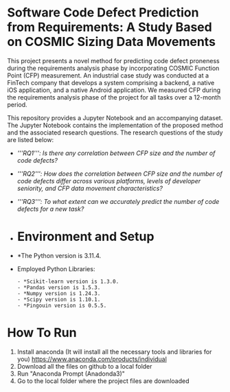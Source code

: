 # Software Code Defect Prediction from Requirements: A Study Based on COSMIC Sizing Data Movements

This project presents a novel method for predicting code defect proneness during the requirements analysis phase by incorporating COSMIC Function Point (CFP) measurement. An industrial case study was conducted at a FinTech company that develops a system comprising a backend, a native iOS application, and a native Android application. We measured CFP during the requirements analysis phase of the project for all tasks over a 12-month period.

This repository provides a Jupyter Notebook and an accompanying dataset. The Jupyter Notebook contains the implementation of the proposed method and the associated research questions. The research questions of the study are listed below:

- *'''RQ1''': Is there any correlation between CFP size and the number of code defects?*
- *'''RQ2''': How does the correlation between CFP size and the number of code defects differ across various platforms, levels of developer seniority, and CFP data movement characteristics?*
- *'''RQ3''': To what extent can we accurately predict the number of code defects for a new task?*

- # Environment and Setup

- *The Python version is 3.11.4.

- Employed Python Libraries:

      - *Scikit-learn version is 1.3.0.
      - *Pandas version is 1.5.3.
      - *Numpy version is 1.24.3.
      - *Scipy version is 1.10.1.
      - *Pingouin version is 0.5.5.

# How To Run
1. Install anaconda (It will install all the necessary tools and libraries for you)
      https://www.anaconda.com/products/individual
2. Download all the files on github to a local folder
3. Run "Anaconda Prompt (Anadonda3)"
4. Go to the local folder where the project files are downloaded 

